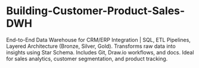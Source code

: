 # Building-Customer-Product-Sales-DWH
End-to-End Data Warehouse for CRM/ERP Integration | SQL, ETL Pipelines, Layered Architecture (Bronze, Silver, Gold). Transforms raw data into insights using Star Schema. Includes Git, Draw.io workflows, and docs. Ideal for sales analytics, customer segmentation, and product tracking.
